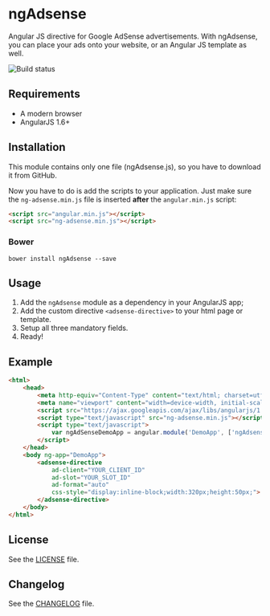 # ngAdsense

Angular JS directive for Google AdSense advertisements. With ngAdsense, you can place your ads onto your website, or an Angular JS template as well.

![Build status](https://travis-ci.org/szrnka-peter/ngAdsense.svg?branch=master)

## Requirements

 - A modern browser
 - AngularJS 1.6+
 
## Installation

This module contains only one file (ngAdsense.js), so you have to download it from GitHub.

Now you have to do is add the scripts to your application. Just make sure the `ng-adsense.min.js` file is inserted **after** the `angular.min.js` script:

```html
<script src="angular.min.js"></script>
<script src="ng-adsense.min.js"></script>
```

### Bower
```
bower install ngAdsense --save
```

## Usage

 1. Add the `ngAdsense` module as a dependency in your AngularJS app;
 2. Add the custom directive `<adsense-directive>` to your html page or template.
 3. Setup all three mandatory fields.
 4. Ready!

## Example

```html
<html>
	<head>
		<meta http-equiv="Content-Type" content="text/html; charset=utf-8">
		<meta name="viewport" content="width=device-width, initial-scale=1">
		<script src="https://ajax.googleapis.com/ajax/libs/angularjs/1.6.4/angular.min.js"></script>
		<script type="text/javascript" src="ng-adsense.min.js"></script>
		<script type="text/javascript">
			var ngAdSenseDemoApp = angular.module('DemoApp', ['ngAdsense']);
		</script>
	</head>
	<body ng-app="DemoApp">
		<adsense-directive 
			ad-client="YOUR_CLIENT_ID"
			ad-slot="YOUR_SLOT_ID" 
			ad-format="auto"
			css-style="display:inline-block;width:320px;height:50px;">
		</adsense-directive>
	</body>
</html>
```

## License

See the [LICENSE](https://github.com/szrnka-peter/ngAdsense/blob/master/LICENSE) file.

## Changelog

See the [CHANGELOG](https://github.com/szrnka-peter/ngAdsense/blob/master/CHANGELOG.md) file.
